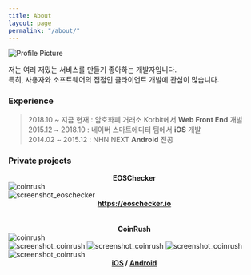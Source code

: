 ```yaml
---
title: About
layout: page
permalink: "/about/"
---
```


<img src="{{ site.baseurl }}/assets/hh_profie.jpg" title="Profile Picture" class="profile">

저는 여러 재밌는 서비스를 만들기 좋아하는 개발자입니다.  
특히, 사용자와 소프트웨어의 접점인 클라이언트 개발에 관심이 많습니다.  
  
### Experience
> 2018.10 ~ 지금 현재 : 암호화폐 거래소 Korbit에서 **Web Front End** 개발  
> 2015.12 ~ 2018.10 : 네이버 스마트에디터 팀에서 **iOS** 개발  
> 2014.02 ~ 2015.12 : NHN NEXT **Android** 전공  


### Private projects
<center> <b>EOSChecker</b> </center>
<img src="{{ site.baseurl }}/assets/eoschecker.png" title="coinrush" class="coinrush"  class="project">
<br>
<img src="{{ site.baseurl }}/assets/screenshot_eoschecker.png" title="screenshot_eoschecker" class="screenshot_wide">
<center><b><a href="https://eoschecker.io">https://eoschecker.io</a></b></center>
<br>
<center><div class="seperator"/></center>
<br>
<center> <b>CoinRush</b> </center>
<img src="{{ site.baseurl }}/assets/coinrush.png" title="coinrush" class="coinrush"  class="project">
<br>
<img src="{{ site.baseurl }}/assets/screenshot_coinrush_main.png" title="screenshot_coinrush" class="screenshot_mobile">
<img src="{{ site.baseurl }}/assets/screenshot_coinrush_detail.png" title="screenshot_coinrush" class="screenshot_mobile">
<img src="{{ site.baseurl }}/assets/screenshot_coinrush_widget.png" title="screenshot_coinrush" class="screenshot_mobile">
<img src="{{ site.baseurl }}/assets/screenshot_coinrush_chart.png" title="screenshot_coinrush" class="screenshot_mobile">
<center><b><a href="https://itunes.apple.com/kr/app/%EC%BD%94%EC%9D%B8%EB%9F%AC%EC%89%AC-%EA%B0%80%EC%83%81%ED%99%94%ED%8F%90-%EC%9C%84%EC%A0%AF-%ED%91%B8%EC%89%AC-%EC%95%8C%EB%A6%BC/id1242379164?mt=8">iOS</a> / <a href="https://play.google.com/store/apps/details?id=io.coinrushpro.coinrush&hl=ko">Android</a></b></center>